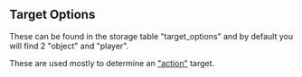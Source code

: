 ## Target Options

These can be found in the storage table "target_options" and by default you will find 2 "object" and "player".

These are used mostly to determine an ["action"](../general/actions.md) target.
